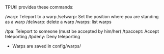 TPUtil provides these commands:

/warp: Teleport to a warp
/setwarp: Set the position where you are standing as a warp
/delwarp: delete a warp
/warps: list warps

/tpa: Teleport to someone (must be accepted by him/her)
/tpaccept: Accept teleporting
/tpdeny: Deny teleporting

* Warps are saved in config/warps/